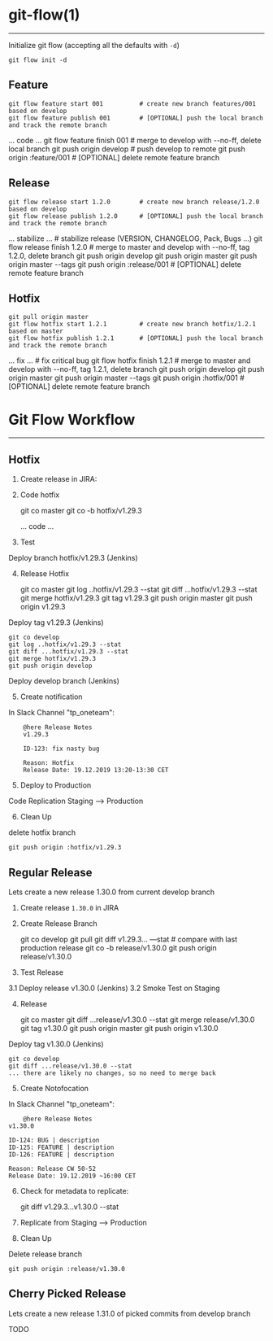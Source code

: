 
# git-flow(1)
-----------

Initialize git flow (accepting all the defaults with `-d`)

    git flow init -d

## Feature

    git flow feature start 001          # create new branch features/001 based on develop
    git flow feature publish 001        # [OPTIONAL] push the local branch and track the remote branch
  ... code ...
    git flow feature finish 001         # merge to develop with --no-ff, delete local branch
    git push origin develop             # push develop to remote
    git push origin :feature/001        # [OPTIONAL] delete remote feature branch

## Release

    git flow release start 1.2.0        # create new branch release/1.2.0 based on develop
    git flow release publish 1.2.0      # [OPTIONAL] push the local branch and track the remote branch
  ... stabilize ...                     # stabilize release (VERSION, CHANGELOG, Pack, Bugs ...)
    git flow release finish 1.2.0       # merge to master and develop with --no-ff, tag 1.2.0, delete branch
    git push origin develop
    git push origin master
    git push origin master --tags
    git push origin :release/001        # [OPTIONAL] delete remote feature branch

## Hotfix

    git pull origin master
    git flow hotfix start 1.2.1         # create new branch hotfix/1.2.1 based on master
    git flow hotfix publish 1.2.1       # [OPTIONAL] push the local branch and track the remote branch
  ... fix ...                           # fix critical bug
    git flow hotfix finish 1.2.1        # merge to master and develop with --no-ff, tag 1.2.1, delete branch
    git push origin develop
    git push origin master
    git push origin master --tags
    git push origin :hotfix/001         # [OPTIONAL] delete remote feature branch

# Git Flow Workflow
-----------------

## Hotfix

1. Create release in JIRA:

2. Code hotfix

    git co master
    git co -b hotfix/v1.29.3

    ... code ...

3. Test

  Deploy branch hotfix/v1.29.3 (Jenkins)

4. Release Hotfix

    git co master
    git log ..hotfix/v1.29.3 --stat
    git diff ...hotfix/v1.29.3 --stat
    git merge hotfix/v1.29.3
    git tag v1.29.3
    git push origin master
    git push origin v1.29.3

  Deploy tag v1.29.3 (Jenkins)

    git co develop
    git log ..hotfix/v1.29.3 --stat
    git diff ...hotfix/v1.29.3 --stat
    git merge hotfix/v1.29.3
    git push origin develop

  Deploy develop branch (Jenkins)

5. Create notification

  In Slack Channel "tp_oneteam":

        @here Release Notes
        v1.29.3

        ID-123: fix nasty bug

        Reason: Hotfix
        Release Date: 19.12.2019 13:20-13:30 CET

5. Deploy to Production

  Code Replication Staging --> Production

6. Clean Up

  delete hotfix branch

    git push origin :hotfix/v1.29.3

## Regular Release

Lets create a new release 1.30.0 from current develop branch

1. Create release `1.30.0` in JIRA

2. Create Release Branch

    git co develop
    git pull
    git diff v1.29.3... —stat                   # compare with last production release
    git co -b release/v1.30.0
    git push origin release/v1.30.0

3. Test Release

  3.1 Deploy release v1.30.0 (Jenkins)
  3.2 Smoke Test on Staging

4. Release

    git co master
    git diff ...release/v1.30.0 --stat
    git merge release/v1.30.0
    git tag v1.30.0
    git push origin master
    git push origin v1.30.0

  Deploy tag v1.30.0 (Jenkins)

    git co develop
    git diff ...release/v1.30.0 --stat
    ... there are likely no changes, so no need to merge back

5. Create Notofocation

  In Slack Channel "tp_oneteam":

        @here Release Notes
	v1.30.0

	ID-124: BUG | description
	ID-125: FEATURE | description
	ID-126: FEATURE | description

	Reason: Release CW 50-52
	Release Date: 19.12.2019 ~16:00 CET

6. Check for metadata to replicate:

    git diff v1.29.3...v1.30.0 --stat

7. Replicate from Staging --> Production

8. Clean Up

  Delete release branch
  
    git push origin :release/v1.30.0

## Cherry Picked Release

Lets create a new release 1.31.0 of picked commits from develop branch

TODO
